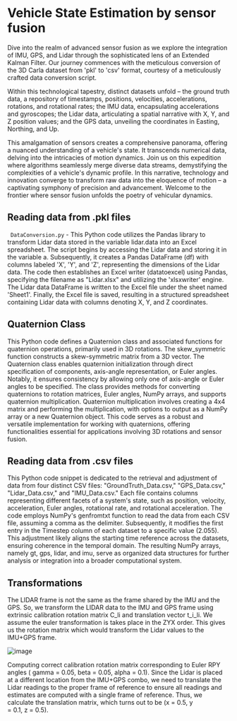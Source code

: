 # Vehicle State Estimation by sensor fusion

<p> Dive into the realm of advanced sensor fusion as we explore the integration of IMU, GPS, and Lidar through the sophisticated lens of an Extended Kalman Filter. Our journey commences with the meticulous conversion of the 3D Carla dataset from 'pkl' to 'csv' format, courtesy of a meticulously crafted data conversion script. <br>

Within this technological tapestry, distinct datasets unfold – the ground truth data, a repository of timestamps, positions, velocities, accelerations, rotations, and rotational rates; the IMU data, encapsulating accelerations and gyroscopes; the Lidar data, articulating a spatial narrative with X, Y, and Z position values; and the GPS data, unveiling the coordinates in Easting, Northing, and Up. <br>

This amalgamation of sensors creates a comprehensive panorama, offering a nuanced understanding of a vehicle's state. It transcends numerical data, delving into the intricacies of motion dynamics. Join us on this expedition where algorithms seamlessly merge diverse data streams, demystifying the complexities of a vehicle's dynamic profile. In this narrative, technology and innovation converge to transform raw data into the eloquence of motion – a captivating symphony of precision and advancement. Welcome to the frontier where sensor fusion unfolds the poetry of vehicular dynamics. </p>

## Reading data from .pkl files

``` DataConversion.py``` - This Python code utilizes the Pandas library to transform Lidar data stored in the variable lidar.data into an Excel spreadsheet. The script begins by accessing the Lidar data and storing it in the variable a. Subsequently, it creates a Pandas DataFrame (df) with columns labeled 'X', 'Y', and 'Z', representing the dimensions of the Lidar data. The code then establishes an Excel writer (datatoexcel) using Pandas, specifying the filename as "Lidar.xlsx" and utilizing the 'xlsxwriter' engine. The Lidar data DataFrame is written to the Excel file under the sheet named 'Sheet1'. Finally, the Excel file is saved, resulting in a structured spreadsheet containing Lidar data with columns denoting X, Y, and Z coordinates.

## Quaternion Class

This Python code defines a Quaternion class and associated functions for quaternion operations, primarily used in 3D rotations. The skew_symmetric function constructs a skew-symmetric matrix from a 3D vector. The Quaternion class enables quaternion initialization through direct specification of components, axis-angle representation, or Euler angles. Notably, it ensures consistency by allowing only one of axis-angle or Euler angles to be specified. The class provides methods for converting quaternions to rotation matrices, Euler angles, NumPy arrays, and supports quaternion multiplication. Quaternion multiplication involves creating a 4x4 matrix and performing the multiplication, with options to output as a NumPy array or a new Quaternion object. This code serves as a robust and versatile implementation for working with quaternions, offering functionalities essential for applications involving 3D rotations and sensor fusion.

## Reading data from .csv files

This Python code snippet is dedicated to the retrieval and adjustment of data from four distinct CSV files: "GroundTruth_Data.csv," "GPS_Data.csv," "Lidar_Data.csv," and "IMU_Data.csv." Each file contains columns representing different facets of a system's state, such as position, velocity, acceleration, Euler angles, rotational rate, and rotational acceleration. The code employs NumPy's genfromtxt function to read the data from each CSV file, assuming a comma as the delimiter. Subsequently, it modifies the first entry in the Timestep column of each dataset to a specific value (2.055). This adjustment likely aligns the starting time reference across the datasets, ensuring coherence in the temporal domain. The resulting NumPy arrays, namely gt, gps, lidar, and imu, serve as organized data structures for further analysis or integration into a broader computational system.

## Transformations

The LIDAR frame is not the same as the frame shared by the IMU and the GPS. So, we transform the LIDAR data to the IMU and GPS frame using extrinsic calibration rotation matrix C_li and translation vector t_i_li. We assume the euler transformation is takes place in the ZYX order. This gives us the rotation matrix which would transform the Lidar values to the IMU+GPS frame.

![image](https://github.com/arun-venkat-23/Vehicle-State-Estimation-by-sensor-fusion-of-3D-Lidar-IMU-and-GPS-using-a-variety-of-Kalman-filters/assets/137104589/e3234159-98e4-4f62-a21f-4ff8b6ed9f6f)

Computing correct calibration rotation matrix corresponding to Euler RPY angles ( gamma = 0.05, beta = 0.05, alpha = 0.1). Since the Lidar is placed at a different location from the IMU+GPS combo, we need to translate the Lidar readings to the proper frame of reference to ensure all readings and estimates are computed with a single frame of reference. Thus, we calculate the translation matrix, which turns out to be (x = 0.5, y = 0.1, z = 0.5).
